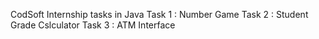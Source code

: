 CodSoft Internship tasks in Java
Task 1 : Number Game 
Task 2 : Student Grade Cslculator
Task 3 : ATM Interface
